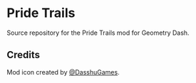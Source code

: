 # Pride Trails

Source repository for the Pride Trails mod for Geometry Dash.


## Credits

Mod icon created by [@DasshuGames](https://x.com/DasshuGames).
